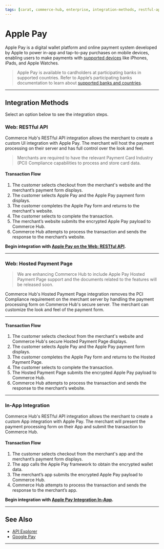 ```yaml
---
tags: [carat, commerce-hub, enterprise, integration-methods, restful-api, hosted-payment-page, in-app, web, online, apple-pay, wallet, mobile, getting-started]
---
```


# Apple Pay

Apple Pay is a digital wallet platform and online payment system developed by Apple to power in-app and tap-to-pay purchases on mobile devices, enabling users to make payments with [supported devices](https://support.apple.com/en-us/HT208531) like iPhones, iPads, and Apple Watches.

<!-- theme: info -->
> Apple Pay is available to cardholders at participating banks in supported countries. Refer to Apple’s participating banks documentation to learn about [supported banks and countries](https://support.apple.com/en-us/HT204916).

---

## Integration Methods

Select an option below to see the integration steps.

### Web: RESTful API

Commerce Hub's RESTful API integration allows the merchant to create a custom UI integration with Apple Pay. The merchant will host the payment processing on their server and has full control over the look and feel. 

<!-- theme: warning -->
> Merchants are required to have the relevant Payment Card Industry (PCI) Compliance capabilities to process and store card data.

#### Transaction Flow

1. The customer selects checkout from the merchant's website and the merchant’s payment form displays.
2. The customer selects Apple Pay and the Apple Pay payment form displays.
3. The customer completes the Apple Pay form and returns to the merchant's website.
4. The customer selects to complete the transaction.
5. The merchant’s website submits the encrypted Apple Pay payload to Commerce Hub.
6. Commerce Hub attempts to process the transaction and sends the response to the merchant’s website.

**Begin integration with [Apple Pay on the Web: RESTful API](?path=docs/Online-Mobile-Digital/Wallets-AltPayments/Apple-Pay/Apple-Pay-Web-REST.md).**

---

### Web: Hosted Payment Page

<!-- theme: danger -->
> We are enhancing Commerce Hub to include Apple Pay Hosted Payment Page support and the documents related to the features will be released soon.

Commerce Hub's Hosted Payment Page integration removes the PCI Compliance requirement on the merchant server by handling the payment processing form on Commerce Hub's secure server. The merchant can customize the look and feel of the payment form.

---

#### Transaction Flow

1. The customer selects checkout from the merchant's website and Commerce Hub's secure Hosted Payment Page displays.
2. The customer selects Apple Pay and the Apple Pay payment form displays.
3. The customer completes the Apple Pay form and returns to the Hosted Payment Page.
4. The customer selects to complete the transaction.
5. The Hosted Payment Page submits the encrypted Apple Pay payload to Commerce Hub.
6. Commerce Hub attempts to process the transaction and sends the response to the merchant’s website.

<!---
**Begin integration with [Apple Pay on the Web: Hosted Payment Page](?path=docs/Online-Mobile-Digital/Wallets-AltPayments/Apple-Pay/Apple-Pay-Web-HPP.md).**
-->

---

### In-App Integration

Commerce Hub's RESTful API integration allows the merchant to create a custom App integration with Apple Pay. The merchant will present the payment processing form on their App and submit the transaction to Commerce Hub.

#### Transaction Flow

1. The customer selects checkout from the merchant's app and the merchant’s payment form displays.
2. The app calls the Apple Pay framework to obtain the encrypted wallet data.
3. The merchant’s app submits the encrypted Apple Pay payload to Commerce Hub.
4. Commerce Hub attempts to process the transaction and sends the response to the merchant’s app.

**Begin integration with [Apple Pay Integration In-App](?path=docs/Online-Mobile-Digital/Wallets-AltPayments/Apple-Pay/Apple-Pay-App.md).**

---

## See Also

- [API Explorer](../api/?type=post&path=/payments/v1/charges)
- [Google Pay](?path=docs/Online-Mobile-Digital/Wallets-AltPayments/Google-Pay/Google-Pay.md)
<!---
- [Samsung Pay](?path=docs/Online-Mobile-Digital/Wallets-AltPayments/Samsung-Pay/Samsung-Pay.md)
-->

---
